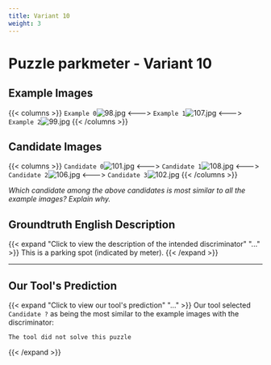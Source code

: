 ```yaml
---
title: Variant 10
weight: 3
---
```


# Puzzle parkmeter - Variant 10

## Example Images
{{< columns >}}
`Example 0`![98.jpg](/natscene_data/images/98.jpg)
<--->
`Example 1`![107.jpg](/natscene_data/images/107.jpg)
<--->
`Example 2`![99.jpg](/natscene_data/images/99.jpg)
{{< /columns >}}

## Candidate Images
{{< columns >}}
`Candidate 0`![101.jpg](/natscene_data/images/101.jpg)
<--->
`Candidate 1`![108.jpg](/natscene_data/images/108.jpg)
<--->
`Candidate 2`![106.jpg](/natscene_data/images/106.jpg)
<--->
`Candidate 3`![102.jpg](/natscene_data/images/102.jpg)
{{< /columns >}}

*Which candidate among the above candidates is most similar to all the example images? Explain why.*

## Groundtruth English Description

{{< expand "Click to view the description of the intended discriminator" "..." >}}
This is a parking spot (indicated by meter).
{{< /expand >}}

---



## Our Tool's Prediction

{{< expand "Click to view our tool's prediction" "..." >}}
Our tool selected `Candidate ?` as being the most similar to the example images with the discriminator:
```plaintext
The tool did not solve this puzzle
```
{{< /expand >}}
